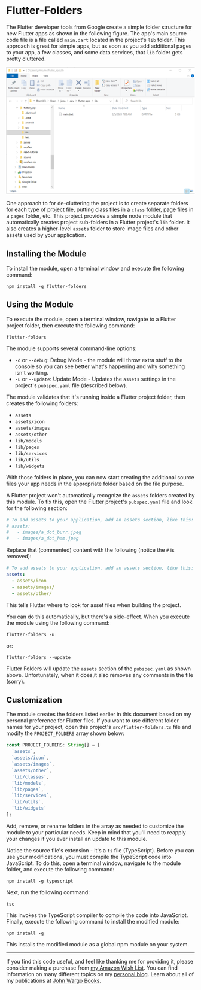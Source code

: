 # Flutter-Folders

The Flutter developer tools from Google create a simple folder structure for new Flutter apps as shown in the following figure. The app's main source code file is a file called `main.dart` located in the project's `lib` folder. This approach is great for simple apps, but as soon as you add additional pages to your app, a few classes, and some data services, that `lib` folder gets pretty cluttered.

![Flutter Project Folder](/images/image-01.png)

One approach to for de-cluttering the project is to create separate folders for each type of project file, putting class files in a `class` folder, page files in a `pages` folder, etc. This project provides a simple node module that automatically creates project sub-folders in a Flutter project's `lib` folder. It also creates a higher-level `assets` folder to store image files and other assets used by your application.

## Installing the Module

To install the module, open a terminal window and execute the following command:

```shell
npm install -g flutter-folders
```

## Using the Module

To execute the module, open a terminal window, navigate to a Flutter project folder, then execute the following command:

```shell
flutter-folders
```

The module supports several command-line options:

* `-d` or `--debug`: Debug Mode - the module will throw extra stuff to the console so you can see better what's happening and why something isn't working.
* `-u` or `--update`: Update Mode - Updates the `assets` settings in the project's `pubspec.yaml` file (described below).

The module validates that it's running inside a Flutter project folder, then creates the following folders:

* `assets`
* `assets/icon`
* `assets/images`
* `assets/other`
* `lib/models`
* `lib/pages`
* `lib/services`
* `lib/utils`
* `lib/widgets`

With those folders in place, you can now start creating the additional source files your app needs in the appropriate folder based on the file purpose.

A Flutter project won't automatically recognize the `assets` folders created by this module. To fix this, open the Flutter project's `pubspec.yaml` file and look for the following section:

```yaml
# To add assets to your application, add an assets section, like this:
# assets:
#   - images/a_dot_burr.jpeg
#   - images/a_dot_ham.jpeg
```

Replace that (commented) content with the following (notice the `#` is removed):

```yaml
# To add assets to your application, add an assets section, like this:
assets:
  - assets/icon
  - assets/images/
  - assets/other/
```

This tells Flutter where to look for asset files when building the project.

You can do this automatically, but there's a side-effect. When you execute the module using the following command:

```shell
flutter-folders -u
```

or:

```shell
flutter-folders --update
```

Flutter Folders will update the `assets` section of the `pubspec.yaml` as shown above. Unfortunately, when it does,it also removes any comments in the file (sorry).

## Customization

The module creates the folders listed earlier in this document based on my personal preference for Flutter files. If you want to use different folder names for your project, open this project's `src/flutter-folders.ts` file and modify the `PROJECT_FOLDERS` array shown below:

```typescript
const PROJECT_FOLDERS: String[] = [
  `assets`,
  `assets/icon`,
  `assets/images`,
  `assets/other`,
  'lib/classes',
  `lib/models`,
  `lib/pages`,
  `lib/services`,
  `lib/utils`,
  `lib/widgets`
];
```

Add, remove, or rename folders in the array as needed to customize the module to your particular needs. Keep in mind that you'll need to reapply your changes if you ever install an update to this module.

Notice the source file's extension - it's a `ts` file (TypeScript). Before you can use your modifications, you must compile the TypeScript code into JavaScript. To do this, open a terminal window, navigate to the module folder, and execute the following command:

```shell
npm install -g typescript
```

Next, run the following command:

```shell
tsc
```

This invokes the TypeScript compiler to compile the code into JavaScript. Finally, execute the following command to install the modified module:

```shell
npm install -g
```

This installs the modified module as a  global npm module on your system.

***

If you find this code useful, and feel like thanking me for providing it, please consider making a purchase from [my Amazon Wish List](https://amzn.com/w/1WI6AAUKPT5P9). You can find information on many different topics on my [personal blog](http://www.johnwargo.com). Learn about all of my publications at [John Wargo Books](http://www.johnwargobooks.com).
